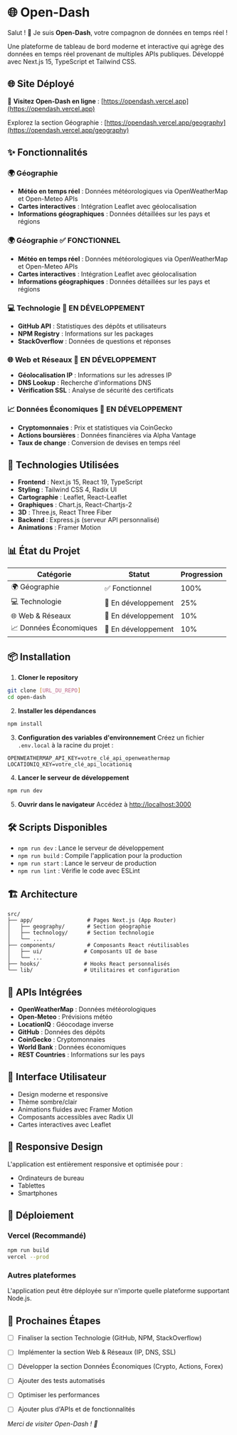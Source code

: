 # 🌐 Open-Dash

Salut ! 👋 Je suis **Open-Dash**, votre compagnon de données en temps réel ! 

Une plateforme de tableau de bord moderne et interactive qui agrège des données en temps réel provenant de multiples APIs publiques. Développé avec Next.js 15, TypeScript et Tailwind CSS.

## 🌐 Site Déployé

🎉 **Visitez Open-Dash en ligne** : [https://opendash.vercel.app](https://opendash.vercel.app)

Explorez la section Géographie : [https://opendash.vercel.app/geography](https://opendash.vercel.app/geography)

## ✨ Fonctionnalités

### 🌍 Géographie
- **Météo en temps réel** : Données météorologiques via OpenWeatherMap et Open-Meteo APIs
- **Cartes interactives** : Intégration Leaflet avec géolocalisation
- **Informations géographiques** : Données détaillées sur les pays et régions

### 🌍 Géographie ✅ **FONCTIONNEL**
- **Météo en temps réel** : Données météorologiques via OpenWeatherMap et Open-Meteo APIs
- **Cartes interactives** : Intégration Leaflet avec géolocalisation
- **Informations géographiques** : Données détaillées sur les pays et régions

### 💻 Technologie 🚧 **EN DÉVELOPPEMENT**
- **GitHub API** : Statistiques des dépôts et utilisateurs
- **NPM Registry** : Informations sur les packages
- **StackOverflow** : Données de questions et réponses

### 🌐 Web et Réseaux 🚧 **EN DÉVELOPPEMENT**
- **Géolocalisation IP** : Informations sur les adresses IP
- **DNS Lookup** : Recherche d'informations DNS
- **Vérification SSL** : Analyse de sécurité des certificats

### 📈 Données Économiques 🚧 **EN DÉVELOPPEMENT**
- **Cryptomonnaies** : Prix et statistiques via CoinGecko
- **Actions boursières** : Données financières via Alpha Vantage
- **Taux de change** : Conversion de devises en temps réel

## 🚀 Technologies Utilisées

- **Frontend** : Next.js 15, React 19, TypeScript
- **Styling** : Tailwind CSS 4, Radix UI
- **Cartographie** : Leaflet, React-Leaflet
- **Graphiques** : Chart.js, React-Chartjs-2
- **3D** : Three.js, React Three Fiber
- **Backend** : Express.js (serveur API personnalisé)
- **Animations** : Framer Motion

## 📊 État du Projet

| Catégorie | Statut | Progression |
|-----------|--------|-------------|
| 🌍 Géographie | ✅ Fonctionnel | 100% |
| 💻 Technologie | 🚧 En développement | 25% |
| 🌐 Web & Réseaux | 🚧 En développement | 10% |
| 📈 Données Économiques | 🚧 En développement | 10% |

## 📦 Installation

1. **Cloner le repository**
```bash
git clone [URL_DU_REPO]
cd open-dash
```

2. **Installer les dépendances**
```bash
npm install
```

3. **Configuration des variables d'environnement**
Créez un fichier `.env.local` à la racine du projet :
```env
OPENWEATHERMAP_API_KEY=votre_clé_api_openweathermap
LOCATIONIQ_KEY=votre_clé_api_locationiq
```

4. **Lancer le serveur de développement**
```bash
npm run dev
```

5. **Ouvrir dans le navigateur**
Accédez à [http://localhost:3000](http://localhost:3000)

## 🛠️ Scripts Disponibles

- `npm run dev` : Lance le serveur de développement
- `npm run build` : Compile l'application pour la production
- `npm run start` : Lance le serveur de production
- `npm run lint` : Vérifie le code avec ESLint

## 🏗️ Architecture

```
src/
├── app/                 # Pages Next.js (App Router)
│   ├── geography/       # Section géographie
│   ├── technology/      # Section technologie
│   └── ...
├── components/          # Composants React réutilisables
│   ├── ui/             # Composants UI de base
│   └── ...
├── hooks/              # Hooks React personnalisés
└── lib/                # Utilitaires et configuration
```

## 🔌 APIs Intégrées

- **OpenWeatherMap** : Données météorologiques
- **Open-Meteo** : Prévisions météo
- **LocationIQ** : Géocodage inverse
- **GitHub** : Données des dépôts
- **CoinGecko** : Cryptomonnaies
- **World Bank** : Données économiques
- **REST Countries** : Informations sur les pays

## 🎨 Interface Utilisateur

- Design moderne et responsive
- Thème sombre/clair
- Animations fluides avec Framer Motion
- Composants accessibles avec Radix UI
- Cartes interactives avec Leaflet

## 📱 Responsive Design

L'application est entièrement responsive et optimisée pour :
- Ordinateurs de bureau
- Tablettes
- Smartphones

## 🚀 Déploiement

### Vercel (Recommandé)
```bash
npm run build
vercel --prod
```

### Autres plateformes
L'application peut être déployée sur n'importe quelle plateforme supportant Node.js.

## 🎯 Prochaines Étapes

- [ ] Finaliser la section Technologie (GitHub, NPM, StackOverflow)
- [ ] Implémenter la section Web & Réseaux (IP, DNS, SSL)
- [ ] Développer la section Données Économiques (Crypto, Actions, Forex)
- [ ] Ajouter des tests automatisés
- [ ] Optimiser les performances
- [ ] Ajouter plus d'APIs et de fonctionnalités


*Merci de visiter Open-Dash ! 🌟*
